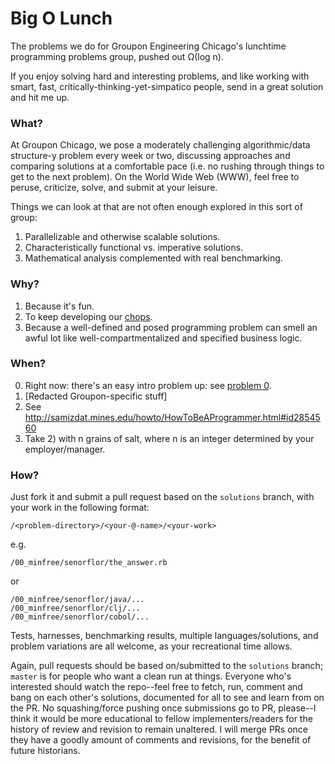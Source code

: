 Big O Lunch
===========

The problems we do for Groupon Engineering Chicago's lunchtime
programming problems group, pushed out Ω(log n).

If you enjoy solving hard and interesting problems, and like working
with smart, fast, critically-thinking-yet-simpatico people, send in a
great solution and hit me up.

### What?

At Groupon Chicago, we pose a moderately challenging algorithmic/data
structure-y problem every week or two, discussing approaches and
comparing solutions at a comfortable pace (i.e. no rushing through
things to get to the next problem). On the World Wide Web (WWW), feel
free to peruse, criticize, solve, and submit at your leisure.

Things we can look at that are not often enough explored in this
sort of group:

1. Parallelizable and otherwise scalable solutions.
2. Characteristically functional vs. imperative solutions.
3. Mathematical analysis complemented with real benchmarking.

### Why?

1. Because it's fun.
2. To keep developing our [chops](http://www.sweetwater.com/insync/chops/).
3. Because a well-defined and posed programming problem can smell an
   awful lot like well-compartmentalized and specified business logic.

### When?

0. Right now: there's an easy intro problem up: see
   [problem 0](00_minfree/).
1. \[Redacted Groupon-specific stuff\]
2. See http://samizdat.mines.edu/howto/HowToBeAProgrammer.html#id2854560
3. Take 2) with n grains of salt, where n is an integer determined by
   your employer/manager.
   
### How?

Just fork it and submit a pull request based on the `solutions`
branch, with your work in the following format:

`/<problem-directory>/<your-@-name>/<your-work>`

e.g.

`/00_minfree/senorflor/the_answer.rb`

or

```
/00_minfree/senorflor/java/...
/00_minfree/senorflor/clj/...
/00_minfree/senorflor/cobol/...
```

Tests, harnesses, benchmarking results, multiple languages/solutions,
and problem variations are all welcome, as your recreational time
allows.

Again, pull requests should be based on/submitted to the `solutions`
branch; `master` is for people who want a clean run at things.
Everyone who's interested should watch the repo--feel free to
fetch, run, comment and bang on each other's solutions, documented for
all to see and learn from on the PR. No squashing/force pushing once
submissions go to PR, please--I think it would be more educational to
fellow implementers/readers for the history of review and revision to
remain unaltered. I will merge PRs once they have a goodly amount of
comments and revisions, for the benefit of future historians.
